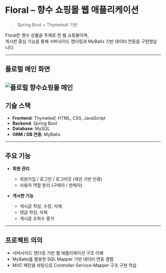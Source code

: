 # Floral – 향수 쇼핑몰 웹 애플리케이션

> Spring Boot + Thymeleaf 기반

Floral은 향수 상품을 주제로 한 웹 쇼핑몰이며,  
게시판 중심 기능을 통해 서버사이드 렌더링과 MyBatis 기반 데이터 연동을 구현했습니다.

---
## 플로럴 메인 화면
![플로럴 향수쇼핑몰 메인](https://github.com/user-attachments/assets/a35e1ad5-0c65-46ba-ba2d-743ceaa901c1)
---

## 기술 스택

- **Frontend**: Thymeleaf, HTML, CSS, JavaScript  
- **Backend**: Spring Boot  
- **Database**: MySQL  
- **ORM / DB 연동**: MyBatis

---

## 주요 기능

- **회원 관리**
  - 회원가입 / 로그인 / 로그아웃 (세션 기반 인증)
  - 사용자 역할 분리 (구매자 / 판매자)

- **게시판 기능**
  - 게시글 작성, 수정, 삭제
  - 댓글 작성, 삭제
  - 게시글 조회수 증가

---

## 프로젝트 의의

- 서버사이드 렌더링 기반 웹 애플리케이션 구조 이해
- MyBatis를 활용한 SQL Mapper 기반 데이터 연동 경험
- MVC 패턴을 바탕으로 Controller-Service-Mapper 구조 구현 학습
